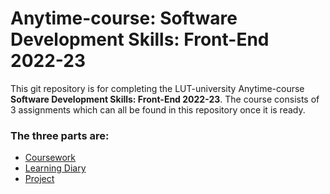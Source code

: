 # Anytime-course: Software Development Skills: Front-End 2022-23

This git repository is for completing the LUT-university Anytime-course **Software Development Skills: Front-End 2022-23**. The course consists of 3 assignments which can all be found in this repository once it is ready.

### The three parts are:

- [Coursework](/Coursework/)
- [Learning Diary](!#)
- [Project](/Project/)
